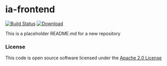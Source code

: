 # ia-frontend

[![Build Status](https://travis-ci.org/hmrc/ia-frontend.svg)](https://travis-ci.org/hmrc/ia-frontend) [ ![Download](https://api.bintray.com/packages/hmrc/releases/ia-frontend/images/download.svg) ](https://bintray.com/hmrc/releases/ia-frontend/_latestVersion)

This is a placeholder README.md for a new repository 

### License

This code is open source software licensed under the [Apache 2.0 License]("http://www.apache.org/licenses/LICENSE-2.0.html")
